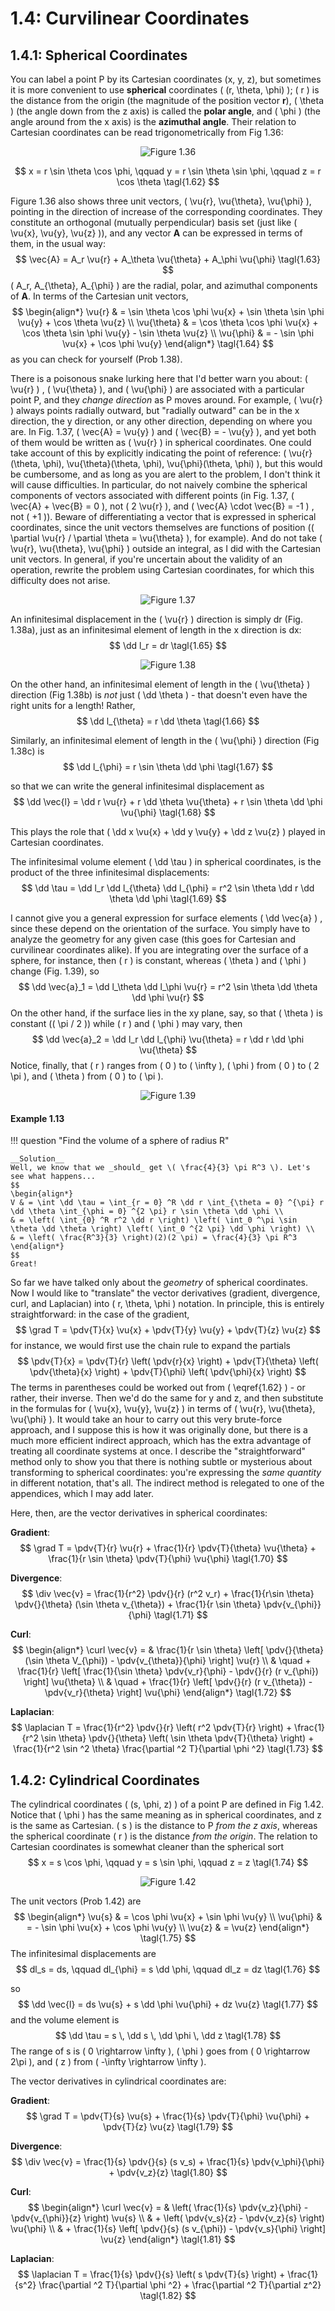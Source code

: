# 1.4: Curvilinear Coordinates

## 1.4.1: Spherical Coordinates

You can label a point P by its Cartesian coordinates (x, y, z), but sometimes it is more convenient to use __spherical__ coordinates \( (r, \theta, \phi) \); \( r \) is the distance from the origin (the magnitude of the position vector __r__), \( \theta \) (the angle down from the z axis) is called the __polar angle__, and \( \phi \) (the angle around from the x axis) is the __azimuthal angle__. Their relation to Cartesian coordinates can be read trigonometrically from Fig 1.36:

<p align="center"> <img alt="Figure 1.36" src="../img/1.36.png" /> </p>

$$
x = r \sin \theta \cos \phi, \qquad y = r \sin \theta \sin \phi, \qquad z = r \cos \theta \tagl{1.62}
$$

Figure 1.36 also shows three unit vectors, \( \vu{r}, \vu{\theta}, \vu{\phi} \), pointing in the direction of increase of the corresponding coordinates. They constitute an orthogonal (mutually perpendicular) basis set (just like \( \vu{x}, \vu{y}, \vu{z} \)), and any vector __A__ can be expressed in terms of them, in the usual way:
$$
\vec{A} = A_r \vu{r} + A_\theta \vu{\theta} + A_\phi \vu{\phi} \tagl{1.63}
$$
\( A_r, A_{\theta}, A_{\phi} \) are the radial, polar, and azimuthal components of __A__. In terms of the Cartesian unit vectors,
$$
\begin{align*}
\vu{r} & = \sin \theta \cos \phi \vu{x} + \sin \theta \sin \phi \vu{y} + \cos \theta \vu{z} \\
\vu{\theta} & = \cos \theta \cos \phi \vu{x} + \cos \theta \sin \phi \vu{y} - \sin \theta \vu{z} \\
\vu{\phi} & = - \sin \phi \vu{x} + \cos \phi \vu{y} 
\end{align*} \tagl{1.64}
$$
as you can check for yourself (Prob 1.38).

There is a poisonous snake lurking here that I'd better warn you about: \( \vu{r} \) , \( \vu{\theta} \), and \( \vu{\phi} \) are associated with a particular point P, and they _change direction_ as P moves around. For example, \( \vu{r} \) always points radially outward, but "radially outward" can be in the x direction, the y direction, or any other direction, depending on where you are. In Fig. 1.37, \( \vec{A} = \vu{y} \)  and \( \vec{B} = - \vu{y} \), and yet both of them would be written as \( \vu{r} \)  in spherical coordinates. One could take account of this by explicitly indicating the point of reference: \( \vu{r}(\theta, \phi), \vu{\theta}(\theta, \phi), \vu{\phi}(\theta, \phi) \), but this would be cumbersome, and as long as you are alert to the problem, I don't think it will cause difficulties. In particular, do not naively combine the spherical components of vectors associated with different points (in Fig. 1.37, \( \vec{A} + \vec{B} = 0 \), not \( 2 \vu{r} \), and \( \vec{A} \cdot \vec{B} = -1 \) , not \( +1 \)). Beware of differentiating a vector that is expressed in spherical coordinates, since the unit vectors themselves are functions of position (\( \partial \vu{r} / \partial \theta = \vu{\theta} \), for example). And do not take \( \vu{r}, \vu{\theta}, \vu{\phi} \) outside an integral, as I did with the Cartesian unit vectors. In general, if you're uncertain about the validity of an operation, rewrite the problem using Cartesian coordinates, for which this difficulty does not arise.

<p align="center"> <img alt="Figure 1.37" src="../img/1.37.png" /> </p>

An infinitesimal displacement in the \( \vu{r} \)  direction is simply dr (Fig. 1.38a), just as an infinitesimal element of length in the x direction is dx:
$$
\dd l_r = dr \tagl{1.65}
$$

<p align="center"> <img alt="Figure 1.38" src="../img/1.38.png" /> </p>

On the other hand, an infinitesimal element of length in the \( \vu{\theta} \) direction (Fig 1.38b) is _not_ just \( \dd \theta \) - that doesn't even have the right units for a length! Rather,
$$
\dd l_{\theta} = r \dd \theta \tagl{1.66}
$$

Similarly, an infinitesimal element of length in the \( \vu{\phi} \) direction (Fig 1.38c) is
$$
\dd l_{\phi} = r \sin \theta \dd \phi \tagl{1.67}
$$

so that we can write the general infinitesimal displacement as
$$
\dd \vec{l} = \dd r \vu{r} + r \dd \theta \vu{\theta} + r \sin \theta \dd \phi \vu{\phi} \tagl{1.68}
$$

This plays the role that \( \dd x \vu{x} + \dd y \vu{y} + \dd z \vu{z} \) played in Cartesian coordinates.

The infinitesimal volume element \( \dd \tau \) in spherical coordinates, is the product of the three infinitesimal displacements:
$$
\dd \tau = \dd l_r \dd l_{\theta} \dd l_{\phi} = r^2 \sin \theta \dd r \dd \theta \dd \phi \tagl{1.69}
$$

I cannot give you a general expression for surface elements \( \dd \vec{a} \) , since these depend on the orientation of the surface. You simply have to analyze the geometry for any given case (this goes for Cartesian and curvilinear coordinates alike). If you are integrating over the surface of a sphere, for instance, then \( r \)  is constant, whereas \( \theta \) and \( \phi \)  change (Fig. 1.39), so
$$
\dd \vec{a}_1 = \dd l_\theta \dd l_\phi \vu{r} = r^2 \sin \theta \dd \theta \dd \phi \vu{r}
$$
On the other hand, if the surface lies in the xy plane, say, so that \( \theta \) is constant (\( \pi / 2 \)) while \( r \) and \( \phi \) may vary, then
$$
\dd \vec{a}_2 = \dd l_r \dd l_{\phi} \vu{\theta} = r \dd r \dd \phi \vu{\theta}
$$
Notice, finally, that \( r \) ranges from \( 0 \) to \( \infty \), \( \phi \) from \( 0 \) to \( 2 \pi \), and \( \theta \) from \( 0 \) to \( \pi \).

<p align="center"> <img alt="Figure 1.39" src="../img/1.39.png" /> </p>

#### Example 1.13

!!! question "Find the volume of a sphere of radius R"
    
    __Solution__
    Well, we know that we _should_ get \( \frac{4}{3} \pi R^3 \). Let's see what happens...
    $$
    \begin{align*}
    V & = \int \dd \tau = \int_{r = 0} ^R \dd r \int_{\theta = 0} ^{\pi} r \dd \theta \int_{\phi = 0} ^{2 \pi} r \sin \theta \dd \phi \\
    & = \left( \int_{0} ^R r^2 \dd r \right) \left( \int_0 ^\pi \sin \theta \dd \theta \right) \left( \int_0 ^{2 \pi} \dd \phi \right) \\
    & = \left( \frac{R^3}{3} \right)(2)(2 \pi) = \frac{4}{3} \pi R^3
    \end{align*}
    $$
    Great!

So far we have talked only about the _geometry_ of spherical coordinates. Now I would like to "translate" the vector derivatives (gradient, divergence, curl, and Laplacian) into \( r, \theta, \phi \) notation. In principle, this is entirely straightforward: in the case of the gradient,
$$
\grad T = \pdv{T}{x} \vu{x} + \pdv{T}{y} \vu{y} + \pdv{T}{z} \vu{z}
$$
for instance, we would first use the chain rule to expand the partials
$$
\pdv{T}{x} = \pdv{T}{r} \left( \pdv{r}{x} \right) + \pdv{T}{\theta} \left( \pdv{\theta}{x} \right) + \pdv{T}{\phi} \left( \pdv{\phi}{x} \right)
$$
The terms in parentheses could be worked out from \( \eqref{1.62} \) - or rather, their inverse. Then we'd do the same for y and z, and then substitute in the formulas for \( \vu{x}, \vu{y}, \vu{z} \) in terms of \( \vu{r}, \vu{\theta}, \vu{\phi} \). It would take an hour to carry out this very brute-force approach, and I suppose this is how it was originally done, but there is a much more efficient indirect approach, which has the extra advantage of treating all coordinate systems at once. I describe the "straightforward" method only to show you that there is nothing subtle or mysterious about transforming to spherical coordinates: you're expressing the _same quantity_ in different notation, that's all. The indirect method is relegated to one of the appendices, which I may add later.

Here, then, are the vector derivatives in spherical coordinates:

__Gradient__:
$$
\grad T = \pdv{T}{r} \vu{r} + \frac{1}{r} \pdv{T}{\theta} \vu{\theta} + \frac{1}{r \sin \theta} \pdv{T}{\phi} \vu{\phi} \tagl{1.70}
$$

__Divergence__:
$$
\div \vec{v} = \frac{1}{r^2} \pdv{}{r} (r^2 v_r) + \frac{1}{r\sin \theta} \pdv{}{\theta} (\sin \theta v_{\theta}) + \frac{1}{r \sin \theta} \pdv{v_{\phi}}{\phi} \tagl{1.71} 
$$

__Curl__:
$$
\begin{align*}
\curl \vec{v} = & \frac{1}{r \sin \theta} \left[ \pdv{}{\theta} (\sin \theta V_{\phi}) - \pdv{v_{\theta}}{\phi} \right] \vu{r} \\
& \quad + \frac{1}{r} \left[ \frac{1}{\sin \theta} \pdv{v_r}{\phi} - \pdv{}{r} (r v_{\phi}) \right] \vu{\theta} \\
& \quad + \frac{1}{r} \left[ \pdv{}{r} (r v_{\theta}) - \pdv{v_r}{\theta} \right] \vu{\phi}
\end{align*} \tagl{1.72}
$$

__Laplacian__:
$$
\laplacian T = \frac{1}{r^2} \pdv{}{r} \left( r^2 \pdv{T}{r} \right) + \frac{1}{r^2 \sin \theta} \pdv{}{\theta} \left( \sin \theta \pdv{T}{\theta} \right) + \frac{1}{r^2 \sin ^2 \theta} \frac{\partial ^2 T}{\partial \phi ^2} \tagl{1.73} 
$$

## 1.4.2: Cylindrical Coordinates

The cylindrical coordinates \( (s, \phi, z) \) of a point P are defined in Fig 1.42. Notice that \( \phi \) has the same meaning as in spherical coordinates, and z is the same as Cartesian. \( s \) is the distance to P _from the z axis_, whereas the spherical coordinate \( r \) is the distance _from the origin_. The relation to Cartesian coordinates is somewhat cleaner than the spherical sort
$$
x = s \cos \phi, \qquad y = s \sin \phi, \qquad z = z \tagl{1.74}
$$

<p align="center"> <img alt="Figure 1.42" src="../img/1.42.png" /> </p>

The unit vectors (Prob 1.42) are
$$
\begin{align*}
\vu{s} & = \cos \phi \vu{x} + \sin \phi \vu{y} \\
\vu{\phi} & = - \sin \phi \vu{x} + \cos \phi \vu{y} \\
\vu{z} & = \vu{z}
\end{align*} \tagl{1.75}
$$
The infinitesimal displacements are
$$
dl_s = ds, \qquad dl_{\phi} = s \dd \phi, \qquad dl_z = dz \tagl{1.76} 
$$

so
$$
\dd \vec{l} = ds \vu{s} + s \dd \phi \vu{\phi} + dz \vu{z} \tagl{1.77}
$$
and the volume element is
$$
\dd \tau = s \, \dd s \, \dd \phi \, \dd z \tagl{1.78}
$$
The range of s is \( 0 \rightarrow \infty \), \( \phi \) goes from \( 0 \rightarrow 2\pi \), and \( z \) from \( -\infty \rightarrow \infty \).

The vector derivatives in cylindrical coordinates are:

__Gradient__:
$$
\grad T = \pdv{T}{s} \vu{s} + \frac{1}{s} \pdv{T}{\phi} \vu{\phi} + \pdv{T}{z} \vu{z} \tagl{1.79}
$$

__Divergence__:
$$
\div \vec{v} = \frac{1}{s} \pdv{}{s} (s v_s) + \frac{1}{s} \pdv{v_\phi}{\phi} + \pdv{v_z}{z} \tagl{1.80} 
$$

__Curl__:
$$
\begin{align*}
\curl \vec{v} = & \left( \frac{1}{s} \pdv{v_z}{\phi} - \pdv{v_{\phi}}{z} \right) \vu{s} \\
& + \left( \pdv{v_s}{z} - \pdv{v_z}{s} \right) \vu{\phi} \\
& + \frac{1}{s} \left[ \pdv{}{s} (s v_{\phi}) - \pdv{v_s}{\phi} \right] \vu{z}
\end{align*} \tagl{1.81}
$$

__Laplacian__:
$$
\laplacian T = \frac{1}{s} \pdv{}{s} \left( s \pdv{T}{s} \right) + \frac{1}{s^2} \frac{\partial ^2 T}{\partial \phi ^2} + \frac{\partial ^2 T}{\partial z^2} \tagl{1.82}  
$$